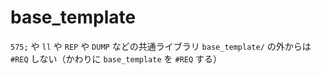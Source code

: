 # base_template
`575;` や `ll` や `REP` や `DUMP` などの共通ライブラリ
`base_template/` の外からは `#REQ` しない（かわりに `base_template` を `#REQ` する）